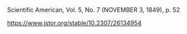 Scientific American, Vol. 5, No. 7 (NOVEMBER 3, 1849), p. 52

https://www.jstor.org/stable/10.2307/26134954